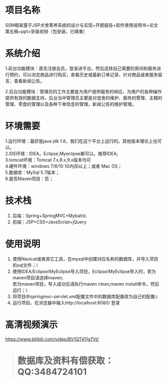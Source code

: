 # 项目名称

SSM框架基于JSP犬舍寄养系统的设计与实现+开题报告+软件使用说明书+论文第五稿+ppt+安装视频（包安装，已降重）

# 系统介绍
1.前台功能模块：首先注册会员，登录进平台，然后选择自己需要的房间和服务进行预约，可以浏览商品进行购买，查看历史或最新订单记录，针对商品或者服务留言，查看新闻公告。

2.后台功能模块：管理员的工作主要是为用户提供服务的响应，为用户的各种操作提供有效的数据支持，后台当中管理员主要是对宠舍的维护、服务的管理、主粮的管理、零食的管理以及各种下单信息的管理，新闻公告的维护管理。

# 环境需要

1.运行环境：最好是java jdk 1.8，我们在这个平台上运行的。其他版本理论上也可以。\
2.IDE环境：IDEA，Eclipse,Myeclipse都可以。推荐IDEA;\
3.tomcat环境：Tomcat 7.x,8.x,9.x版本均可\
4.硬件环境：windows 7/8/10 1G内存以上；或者 Mac OS； \
5.数据库：MySql 5.7版本；\
6.是否Maven项目：否；

# 技术栈

1. 后端：Spring+SpringMVC+Mybatis\
2. 前端：JSP+CSS+JavaScript+jQuery

# 使用说明

1. 使用Navicat或者其它工具，在mysql中创建对应名称的数据库，并导入项目的sql文件；\
2. 使用IDEA/Eclipse/MyEclipse导入项目，Eclipse/MyEclipse导入时，若为maven项目请选择maven;\
若为maven项目，导入成功后请执行maven clean;maven install命令，然后运行；\
3. 将项目中springmvc-servlet.xml配置文件中的数据库配置改为自己的配置;\
4. 运行项目，在浏览器中输入http://localhost:8080/ 登录

# 高清视频演示
https://www.bilibili.com/video/BV1QT411g7Vt/

> # **数据库及资料有偿获取：QQ:3484724101**

​